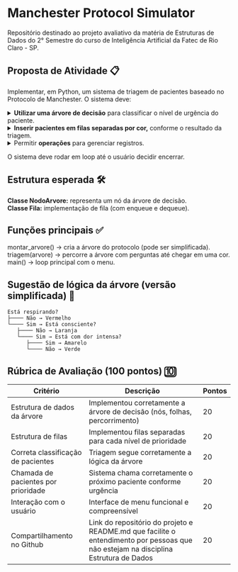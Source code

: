 # Manchester Protocol Simulator
Repositório destinado ao projeto avaliativo da matéria de Estruturas de Dados do 2° Semestre do curso de Inteligência Artificial da Fatec de Rio Claro - SP.

## Proposta de Atividade 📋
Implementar, em Python, um sistema de triagem de pacientes baseado no Protocolo de Manchester.
O sistema deve:
<details>
<summary><strong>Utilizar uma árvore de decisão</strong> para classificar o nível de urgência do paciente.</summary>
  
* Cada <strong>nó</strong> da árvore representa uma <strong>pergunta de triagem</strong> (exemplo: "O paciente está respirando?").
* As <strong>folhas</strong> da árvore indicam a <strong>classificação final</strong>, com uma <strong>cor</strong>:
  
  | Cor                    | Classificação                          | 
  |------------------------|----------------------------------------|
  | 🟥 Vermelho            | Emergência (atendimento imediato)      | 
  | 🟧 Laranja             | Muito urgente                          | 
  | 🟨 Amarelo             | Urgente                                |
  | 🟩 Verde               | Pouco urgente                          |
  | 🟦 Azul                | Não urgente                            | 
</details>

<details>
<summary><strong>Inserir pacientes em filas separadas por cor,</strong> conforme o resultado da triagem.</summary> <br>

* Cada fila deve funcionar como uma <strong>estrutura de dados FIFO</strong>.
</details>

<details>
<summary>Permitir <strong>operações</strong> para gerenciar registros.</summary>
<br>
1 - Cadastrar paciente → o programa faz as perguntas da árvore e insere na fila correspondente. <br>
2 - Chamar paciente → remove e mostra o próximo paciente da fila mais urgente disponível (Vermelho > Laranja > Amarelo > Verde > Azul). <br>
3 - Mostrar status → exibe o tamanho de cada fila. <br>
0 - Sair.
</details>

O sistema deve rodar em loop até o usuário decidir encerrar.

## Estrutura esperada 🛠️
<strong>Classe NodoArvore:</strong> representa um nó da árvore de decisão. <br>
<strong>Classe Fila:</strong> implementação de fila (com enqueue e dequeue).

## Funções principais ✅
montar_arvore() → cria a árvore do protocolo (pode ser simplificada). <br>
triagem(arvore) → percorre a árvore com perguntas até chegar em uma cor. <br>
main() → loop principal com o menu.

## Sugestão de lógica da árvore (versão simplificada) 🌳
```
Está respirando?
├──── Não → Vermelho
└──── Sim → Está consciente?
   ├──── Não → Laranja
   └──── Sim → Está com dor intensa?
      ├──── Sim → Amarelo
      └──── Não → Verde
```

## Rúbrica de Avaliação (100 pontos) 🔟

| Critério                            | Descrição                                                                                                                           | Pontos |
|-------------------------------------|-------------------------------------------------------------------------------------------------------------------------------------|--------|
| Estrutura de dados da árvore        | Implementou corretamente a árvore de decisão (nós, folhas, percorrimento)                                                           |   20   |
| Estrutura de filas                  | Implementou filas separadas para cada nível de prioridade                                                                           |   20   |
| Correta classificação de pacientes  | Triagem segue corretamente a lógica da árvore                                                                                       |   20   |
| Chamada de pacientes por prioridade | Sistema chama corretamente o próximo paciente conforme urgência                                                                     |   20   |
| Interação com o usuário             | Interface de menu funcional e compreensível                                                                                         |   20   |
| Compartilhamento no Github          | Link do repositório do projeto e README.md que facilite o entendimento por pessoas que não estejam na disciplina Estrutura de Dados |   20   |
